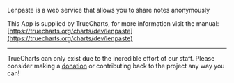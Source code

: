 Lenpaste is a web service that allows you to share notes anonymously

This App is supplied by TrueCharts, for more information visit the manual: [https://truecharts.org/charts/dev/lenpaste](https://truecharts.org/charts/dev/lenpaste)

---

TrueCharts can only exist due to the incredible effort of our staff.
Please consider making a [donation](https://truecharts.org/sponsor) or contributing back to the project any way you can!
